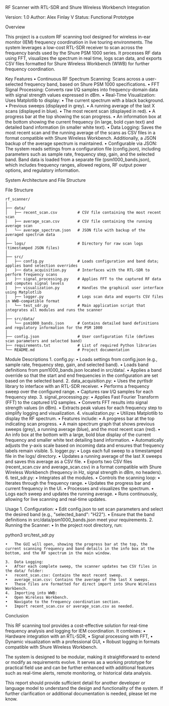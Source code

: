 RF Scanner with RTL-SDR and Shure Wireless Workbench Integration

Version: 1.0
Author: Alex Finlay V
Status: Functional Prototype

Overview

This project is a custom RF scanning tool designed for wireless in-ear monitor (IEM) frequency coordination in live touring environments. The system leverages a low-cost RTL-SDR receiver to scan across the frequency bands used by the Shure PSM 1000 series. It processes RF data using FFT, visualizes the spectrum in real time, logs scan data, and exports CSV files formatted for Shure Wireless Workbench (WWB) for further frequency coordination.

Key Features
	•	Continuous RF Spectrum Scanning: Scans across a user-selected frequency band, based on Shure PSM 1000 specifications.
	•	FFT Signal Processing: Converts raw I/Q samples into frequency-domain data with signal strength values expressed in dBm.
	•	Real-Time Visualization: Uses Matplotlib to display:
	•	The current spectrum with a black background.
	•	Previous sweeps (displayed in grey).
	•	A running average of the last X scans (displayed in blue).
	•	The most recent scan (displayed in red).
	•	A progress bar at the top showing the scan progress.
	•	An information box at the bottom showing the current frequency (in large, bold cyan text) and detailed band information (in smaller white text).
	•	Data Logging: Saves the most recent scan and the running average of the scans as CSV files in a format compatible with Shure Wireless Workbench. Additionally, a JSON backup of the average spectrum is maintained.
	•	Configurable via JSON: The system reads settings from a configuration file (config.json), including parameters such as sample rate, frequency step, gain, and the selected band. Band data is loaded from a separate file (psm1000_bands.json), which includes frequency ranges, allowed regions, RF output power options, and regulatory information.

System Architecture and File Structure

File Structure
```
rf_scanner/
│
├── data/
│   ├── recent_scan.csv         # CSV file containing the most recent scan
│   ├── average_scan.csv        # CSV file containing the running average scan
│   └── average_spectrum.json   # JSON file with backup of the averaged spectrum data
│
├── logs/                       # Directory for raw scan logs (timestamped JSON files)
│
├── src/
│   ├── config.py               # Loads configuration and band data; applies band selection overrides
│   ├── data_acquisition.py     # Interfaces with the RTL-SDR to perform frequency scans
│   ├── signal_processing.py    # Applies FFT to the captured RF data and computes signal levels
│   ├── visualization.py        # Handles the graphical user interface using Matplotlib
│   ├── logger.py               # Logs scan data and exports CSV files in WWB-compatible format
│   └── test_sdr.py             # Main application script that integrates all modules and runs the scanner
│
├── src/data/
│   └── psm1000_bands.json      # Contains detailed band definitions and regulatory information for the PSM 1000
│
├── config.json                 # User configuration file (defines scan parameters and selected band)
├── requirements.txt            # List of required Python libraries
└── README.md                   # Project documentation
```
Module Descriptions
	1.	config.py:
	•	Loads settings from config.json (e.g., sample rate, frequency step, gain, and selected band).
	•	Loads band definitions from psm1000_bands.json located in src/data/.
	•	Applies a band override so that the start and end frequencies in the configuration are set based on the selected band.
	2.	data_acquisition.py:
	•	Uses the pyrtlsdr library to interface with an RTL-SDR receiver.
	•	Performs a frequency sweep over the configured range.
	•	Captures raw I/Q samples for each frequency step.
	3.	signal_processing.py:
	•	Applies Fast Fourier Transform (FFT) to the captured I/Q samples.
	•	Converts FFT results into signal strength values (in dBm).
	•	Extracts peak values for each frequency step to simplify logging and visualization.
	4.	visualization.py:
	•	Utilizes Matplotlib to display the RF spectrum.
	•	Features include:
	•	A progress bar at the top indicating scan progress.
	•	A main spectrum graph that shows previous sweeps (grey), a running average (blue), and the most recent scan (red).
	•	An info box at the bottom with a large, bold blue display of the current frequency and smaller white text detailing band information.
	•	Automatically adjusts the y-axis scale based on incoming data and ensures that frequency labels remain visible.
	5.	logger.py:
	•	Logs each full sweep to a timestamped file in the logs/ directory.
	•	Updates a running average of the last X sweeps and saves this average as a CSV file.
	•	Exports two CSV files (recent_scan.csv and average_scan.csv) in a format compatible with Shure Wireless Workbench (frequency in Hz, signal strength in dBm, no headers).
	6.	test_sdr.py:
	•	Integrates all the modules.
	•	Controls the scanning loop:
	•	Iterates through the frequency range.
	•	Updates the progress bar and current frequency in the UI.
	•	Processes and visualizes the spectrum.
	•	Logs each sweep and updates the running average.
	•	Runs continuously, allowing for live scanning and real-time updates.

Usage
	1.	Configuration:
	•	Edit config.json to set scan parameters and select the desired band (e.g., "selected_band": "H22").
	•	Ensure that the band definitions in src/data/psm1000_bands.json meet your requirements.
	2.	Running the Scanner:
	•	In the project root directory, run:

python3 src/test_sdr.py


	•	The GUI will open, showing the progress bar at the top, the current scanning frequency and band details in the info box at the bottom, and the RF spectrum in the main window.

	3.	Data Logging:
	•	After each complete sweep, the scanner updates two CSV files in the data/ folder:
	•	recent_scan.csv: Contains the most recent sweep.
	•	average_scan.csv: Contains the average of the last X sweeps.
	•	These files are formatted for direct import into Shure Wireless Workbench.
	4.	Importing into WWB:
	•	Open Wireless Workbench.
	•	Navigate to the frequency coordination section.
	•	Import recent_scan.csv or average_scan.csv as needed.

Conclusion

This RF scanning tool provides a cost-effective solution for real-time frequency analysis and logging for IEM coordination. It combines:
	•	Hardware integration with an RTL-SDR,
	•	Signal processing with FFT,
	•	Dynamic visualization with a professional GUI,
	•	Robust logging in formats compatible with Shure Wireless Workbench.

The system is designed to be modular, making it straightforward to extend or modify as requirements evolve. It serves as a working prototype for practical field use and can be further enhanced with additional features such as real-time alerts, remote monitoring, or historical data analysis.

This report should provide sufficient detail for another developer or language model to understand the design and functionality of the system. If further clarification or additional documentation is needed, please let me know.

